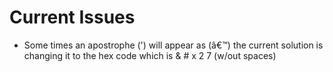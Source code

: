 # Current Issues
- Some times an apostrophe (') will appear as (â€™) the current solution is
changing it to the hex code which is & # x 2 7 (w/out spaces)
